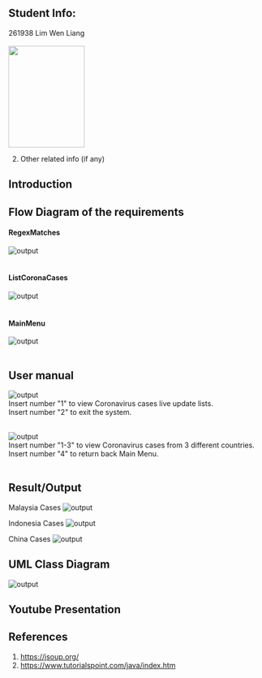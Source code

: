 ## Student Info:
261938 Lim Wen Liang <br/><br/>
     <img src="images/Lim%20Wen%20Liang%20261938.PNG" width="150" height="200">
     
2. Other related info (if any)

## Introduction


## Flow Diagram of the requirements
#### RegexMatches<br/>
![output](images/FlowDiagram_RegexMatches.png)<br/><br/>

#### ListCoronaCases<br/>
![output](images/FlowDiagram_ListCoronaCases.png)<br/><br/>

#### MainMenu<br/>
![output](images/FlowDiagram_MainMenu.png)<br/><br/>


## User manual 
![output](images/User_Manual_1.PNG)<br/>
Insert number "1" to view Coronavirus cases live update lists.<br/>
Insert number "2" to exit the system.<br/><br/>

![output](images/User_Manual_2.PNG)<br/>
Insert number "1-3" to view Coronavirus cases from 3 different countries.<br/>
Insert number "4" to return back Main Menu.<br/><br/>


## Result/Output
Malaysia Cases
![output](images/output_Malaysia.PNG)

Indonesia Cases
![output](images/output_Indonesia.PNG)

China Cases
![output](images/output_China.PNG)


## UML Class Diagram
![output](images/UML_Class_Diagram.PNG)


## Youtube Presentation


## References
1. https://jsoup.org/
2. https://www.tutorialspoint.com/java/index.htm